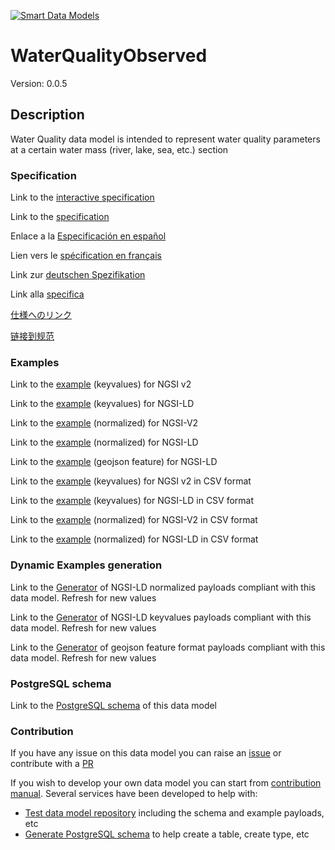 [![Smart Data Models](https://smartdatamodels.org/wp-content/uploads/2022/01/SmartDataModels_logo.png "Logo")](https://smartdatamodels.org)
# WaterQualityObserved
Version: 0.0.5

## Description 

Water Quality data model is intended to represent water quality parameters at a certain water mass (river,  lake, sea, etc.) section
### Specification

Link to the [interactive specification](https://swagger.lab.fiware.org/?url=https://smart-data-models.github.io/dataModel.WaterQuality/WaterQualityObserved/swagger.yaml)

Link to the [specification](https://github.com/smart-data-models/dataModel.WaterQuality/blob/master/WaterQualityObserved/doc/spec.md)

Enlace a la [Especificación en español](https://github.com/smart-data-models/dataModel.WaterQuality/blob/master/WaterQualityObserved/doc/spec_ES.md)

Lien vers le [spécification en français](https://github.com/smart-data-models/dataModel.WaterQuality/blob/master/WaterQualityObserved/doc/spec_FR.md)

Link zur [deutschen Spezifikation](https://github.com/smart-data-models/dataModel.WaterQuality/blob/master/WaterQualityObserved/doc/spec_DE.md)

Link alla [specifica](https://github.com/smart-data-models/dataModel.WaterQuality/blob/master/WaterQualityObserved/doc/spec_IT.md)

[仕様へのリンク](https://github.com/smart-data-models/dataModel.WaterQuality/blob/master/WaterQualityObserved/doc/spec_JA.md)

[链接到规范](https://github.com/smart-data-models/dataModel.WaterQuality/blob/master/WaterQualityObserved/doc/spec_ZH.md)
### Examples

Link to the [example](https://smart-data-models.github.io/dataModel.WaterQuality/WaterQualityObserved/examples/example.json) (keyvalues) for NGSI v2

Link to the [example](https://smart-data-models.github.io/dataModel.WaterQuality/WaterQualityObserved/examples/example.jsonld) (keyvalues) for NGSI-LD

Link to the [example](https://smart-data-models.github.io/dataModel.WaterQuality/WaterQualityObserved/examples/example-normalized.json) (normalized) for NGSI-V2

Link to the [example](https://smart-data-models.github.io/dataModel.WaterQuality/WaterQualityObserved/examples/example-normalized.jsonld) (normalized) for NGSI-LD

Link to the [example](https://smart-data-models.github.io/dataModel.WaterQuality/WaterQualityObserved/examples/example-geojsonfeature.json) (geojson feature) for NGSI-LD

Link to the [example](https://github.com/smart-data-models/dataModel.WaterQuality/blob/master/WaterQualityObserved/examples/example.json.csv) (keyvalues) for NGSI v2 in CSV format

Link to the [example](https://github.com/smart-data-models/dataModel.WaterQuality/blob/master/WaterQualityObserved/examples/example.jsonld.csv) (keyvalues) for NGSI-LD in CSV format

Link to the [example](https://github.com/smart-data-models/dataModel.WaterQuality/blob/master/WaterQualityObserved/examples/example-normalized.json.csv) (normalized) for NGSI-V2 in CSV format

Link to the [example](https://github.com/smart-data-models/dataModel.WaterQuality/blob/master/WaterQualityObserved/examples/example-normalized.jsonld.csv) (normalized) for NGSI-LD in CSV format
### Dynamic Examples generation

Link to the [Generator](https://smartdatamodels.org/extra/ngsi-ld_generator.php?schemaUrl=https://raw.githubusercontent.com/smart-data-models/dataModel.WaterQuality/master/WaterQualityObserved/schema.json&email=info@smartdatamodels.org) of NGSI-LD normalized payloads compliant with this data model. Refresh for new values

Link to the [Generator](https://smartdatamodels.org/extra/ngsi-ld_generator_keyvalues.php?schemaUrl=https://raw.githubusercontent.com/smart-data-models/dataModel.WaterQuality/master/WaterQualityObserved/schema.json&email=info@smartdatamodels.org) of NGSI-LD keyvalues payloads compliant with this data model. Refresh for new values

Link to the [Generator](https://smartdatamodels.org/extra/geojson_features_generator.php?schemaUrl=https://raw.githubusercontent.com/smart-data-models/dataModel.WaterQuality/master/WaterQualityObserved/schema.json&email=info@smartdatamodels.org) of geojson feature format payloads compliant with this data model. Refresh for new values
### PostgreSQL schema

Link to the [PostgreSQL schema](https://github.com/smart-data-models/dataModel.WaterQuality/blob/master/WaterQualityObserved/schema.sql) of this data model
### Contribution

 If you have any issue on this data model you can raise an [issue](https://github.com/smart-data-models/dataModel.WaterQuality/issues)  or contribute with a [PR](https://github.com/smart-data-models/dataModel.WaterQuality/pulls)

 If you wish to develop your own data model you can start from [contribution manual](https://bit.ly/contribution_manual). Several services have been developed to help with: 
 - [Test data model repository](https://smartdatamodels.org/index.php/data-models-contribution-api/) including the schema and example payloads, etc
 - [Generate PostgreSQL schema](https://smartdatamodels.org/index.php/sql-service/) to help create a table, create type, etc